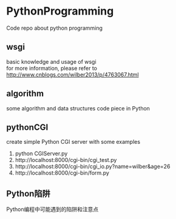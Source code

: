 ﻿# PythonProgramming
Code repo about python programming

## wsgi
basic knowledge and usage of wsgi  
for more information, please refer to http://www.cnblogs.com/wilber2013/p/4763067.html  

## algorithm
some algorithm and data structures code piece in Python  

## pythonCGI
create simple Python CGI server with some examples  
1. python CGIServer.py  
2. http://localhost:8000/cgi-bin/cgi_test.py  
3. http://localhost:8000/cgi-bin/cgi_io.py?name=wilber&age=26  
4. http://localhost:8000/cgi-bin/form.py  

## Python陷阱
Python编程中可能遇到的陷阱和注意点
